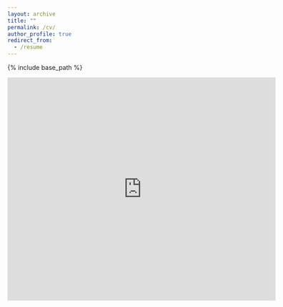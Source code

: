 ```yaml
---
layout: archive
title: ""
permalink: /cv/
author_profile: true
redirect_from:
  - /resume
---
```


{% include base_path %}

<embed src="https://dhaferalmakhles.github.io/files/Resume.pdf" width="600px" height="500px" />

<!--
---
layout: archive
title: "CV"
permalink: /cv/
author_profile: true
redirect_from:
  - /resume
---

{% include base_path %}
If the embedded PDF below does not load, you can view it <a href="https://dhaferalmakhles.github.io/files/Resume.pdf" target="_blank">HERE</a> .
Education
======
* Ph.D in Version Control Theory, GitHub University, 2018 (expected)
* M.S. in Jekyll, GitHub University, 2014
* B.S. in GitHub, GitHub University, 2012

Work experience
======
* Spring 2024: Academic Pages Collaborator
  * Github University
  * Duties includes: Updates and improvements to template
  * Supervisor: The Users

* Fall 2015: Research Assistant
  * Github University
  * Duties included: Merging pull requests
  * Supervisor: Professor Hub

* Summer 2015: Research Assistant
  * Github University
  * Duties included: Tagging issues
  * Supervisor: Professor Git
  
Skills
======
* Skill 1
* Skill 2
  * Sub-skill 2.1
  * Sub-skill 2.2
  * Sub-skill 2.3
* Skill 3

Publications
======
  <ul>{% for post in site.publications reversed %}
    {% include archive-single-cv.html %}
  {% endfor %}</ul>
  
Talks
======
  <ul>{% for post in site.talks reversed %}
    {% include archive-single-talk-cv.html  %}
  {% endfor %}</ul>
  
Teaching
======
  <ul>{% for post in site.teaching reversed %}
    {% include archive-single-cv.html %}
  {% endfor %}</ul>
 
  
Service and leadership
======
* Currently signed in to 43 different slack teams
 -->

